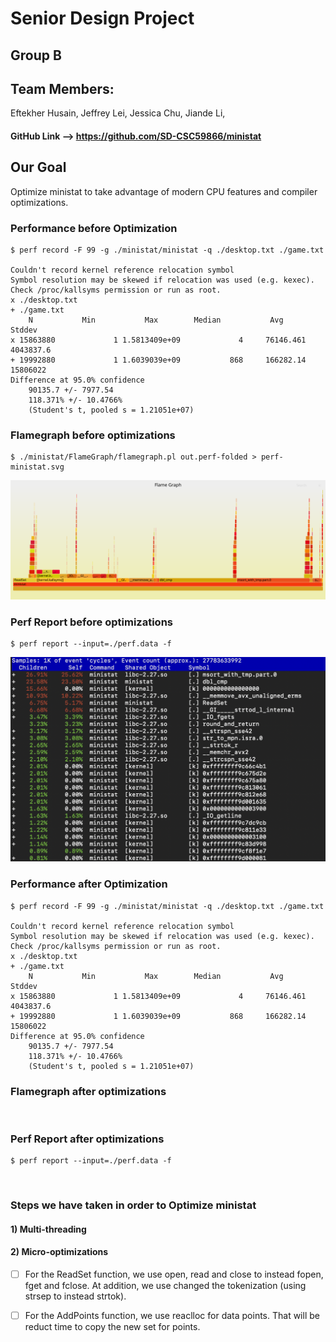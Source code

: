 # Senior Design Project

## Group B

## Team Members: 
Eftekher Husain, 
Jeffrey Lei, 
Jessica Chu, 
Jiande Li, 

#### GitHub Link --> https://github.com/SD-CSC59866/ministat


## Our Goal

Optimize ministat to take advantage of modern CPU features and compiler optimizations.


### Performance before Optimization

	$ perf record -F 99 -g ./ministat/ministat -q ./desktop.txt ./game.txt
	
	Couldn't record kernel reference relocation symbol
	Symbol resolution may be skewed if relocation was used (e.g. kexec).
	Check /proc/kallsyms permission or run as root.
	x ./desktop.txt
	+ ./game.txt
	    N           Min           Max        Median           Avg        Stddev
	x 15863880             1 1.5813409e+09             4     76146.461     4043837.6
	+ 19992880             1 1.6039039e+09           868     166282.14      15806022
	Difference at 95.0% confidence
		90135.7 +/- 7977.54
		118.371% +/- 10.4766%
		(Student's t, pooled s = 1.21051e+07)


### Flamegraph before optimizations

	$ ./ministat/FlameGraph/flamegraph.pl out.perf-folded > perf-ministat.svg

![](Images/perf-ministat-before.svg)


### Perf Report before optimizations

	$ perf report --input=./perf.data -f


![](Images/perf-report-before.png)


### Performance after Optimization

	$ perf record -F 99 -g ./ministat/ministat -q ./desktop.txt ./game.txt
	
	Couldn't record kernel reference relocation symbol
	Symbol resolution may be skewed if relocation was used (e.g. kexec).
	Check /proc/kallsyms permission or run as root.
	x ./desktop.txt
	+ ./game.txt
	    N           Min           Max        Median           Avg        Stddev
	x 15863880             1 1.5813409e+09             4     76146.461     4043837.6
	+ 19992880             1 1.6039039e+09           868     166282.14      15806022
	Difference at 95.0% confidence
		90135.7 +/- 7977.54
		118.371% +/- 10.4766%
		(Student's t, pooled s = 1.21051e+07)

### Flamegraph after optimizations

![]()


### Perf Report after optimizations

	$ perf report --input=./perf.data -f


![]()



### Steps we have taken in order to Optimize ministat

#### 1) Multi-threading
#### 2) Micro-optimizations
- [ ] For the ReadSet function, we use open, read and close to instead fopen, fget and fclose. At addition, we use changed the tokenization (using strsep to instead strtok).
- [ ] For the AddPoints function, we use reaclloc for data points. That will be reduct time to copy the new set for points.

